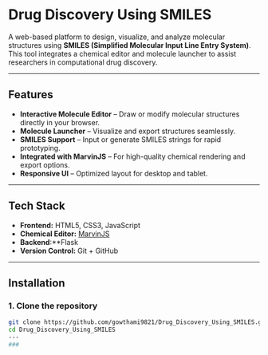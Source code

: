 # Drug Discovery Using SMILES

A web-based platform to design, visualize, and analyze molecular structures using **SMILES (Simplified Molecular Input Line Entry System)**. This tool integrates a chemical editor and molecule launcher to assist researchers in computational drug discovery.

---

## Features

- **Interactive Molecule Editor** – Draw or modify molecular structures directly in your browser.
- **Molecule Launcher** – Visualize and export structures seamlessly.
- **SMILES Support** – Input or generate SMILES strings for rapid prototyping.
- **Integrated with MarvinJS** – For high-quality chemical rendering and export options.
- **Responsive UI** – Optimized layout for desktop and tablet.

---

## Tech Stack

- **Frontend:** HTML5, CSS3, JavaScript  
- **Chemical Editor:** [MarvinJS](https://chemaxon.com/products/marvin-js)  
- **Backend**:**Flask 
- **Version Control:** Git + GitHub  

---

## Installation

### 1. Clone the repository
```bash
git clone https://github.com/gowthami9821/Drug_Discovery_Using_SMILES.git
cd Drug_Discovery_Using_SMILES
---
###
